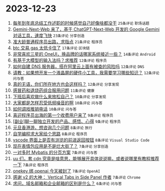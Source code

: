 # 2023-12-23

1. [每年到年底总结工作述职的时候感觉自己好像啥都没干](https://www.v2ex.com/t/1002803) `25条评论` `职场话题`
1. [Gemini-Next-Web 来了，基于 ChatGPT-Next-Web 开发的 Google Gemini 对话工具，速度飞快](https://www.v2ex.com/t/1002850) `23条评论` `分享创造`
1. [准大龄普通程序员出路，求指点](https://www.v2ex.com/t/1002833) `21条评论` `程序员`
1. [btc 交易 gas 太低卡住了](https://www.v2ex.com/t/1002849) `17条评论` `区块链`
1. [非常喜欢三星的 OneUI，换品牌的话哪家系统接近一些？](https://www.v2ex.com/t/1002845) `14条评论` `Android`
1. [有基于大模型的输入法吗？求推荐](https://www.v2ex.com/t/1002848) `12条评论` `程序员`
1. [如何自建 DNS 服务器，搭在阿里云上面有被查的风险吗](https://www.v2ex.com/t/1002815) `12条评论` `DNS`
1. [请教：如果想开发一个液晶屏的硬件小工具，我需要学习哪些知识？](https://www.v2ex.com/t/1002800) `12条评论` `问与答`
1. [真的无语，你们所在地方也会这样吗？](https://www.v2ex.com/t/1002797) `12条评论` `分享发现`
1. [感冒药和退烧药组合服用问题](https://www.v2ex.com/t/1002876) `11条评论` `健康`
1. [下班后喜欢做什么来放松自己？](https://www.v2ex.com/t/1002865) `10条评论` `分享发现`
1. [大家都是怎样忍受低频噪音的啊](https://www.v2ex.com/t/1002843) `10条评论` `问与答`
1. [如何调戏推销电话](https://www.v2ex.com/t/1002840) `10条评论` `问与答`
1. [喜迎程序员出海的第一个收费用户来了](https://www.v2ex.com/t/1002825) `9条评论` `程序员`
1. [[副业]聊一聊独立开发的产品、感悟、心得](https://www.v2ex.com/t/1002821) `9条评论` `程序员`
1. [元旦香港游，想咨询几个问题](https://www.v2ex.com/t/1002867) `8条评论` `旅行`
1. [自学编程求大家给个思路](https://www.v2ex.com/t/1002859) `8条评论` `程序员`
1. [vscode 界面上是否有浏览的前进返回按钮](https://www.v2ex.com/t/1002806) `8条评论` `Visual Studio Code`
1. [现在表情包应用是不是烂大街了？](https://www.v2ex.com/t/1002834) `7条评论` `分享创造`
1. [一对多时 Mybatis 的分页方案](https://www.v2ex.com/t/1002830) `7条评论` `问与答`
1. [uu 们，套 cdn 究竟是啥意思，能够展开具体说说嘛，或者说哪里有教程推荐一下](https://www.v2ex.com/t/1002819) `7条评论` `程序员`
1. [onekey 绑 openai 今天被封了](https://www.v2ex.com/t/1002816) `7条评论` `OpenAI`
1. [感谢 v2 的大神： Vertical Tabs in Side Panel 作者](https://www.v2ex.com/t/1002801) `7条评论` `Chrome`
1. [求问，域名邮箱和企业邮箱的区别是什么？](https://www.v2ex.com/t/1002807) `6条评论` `问与答`
